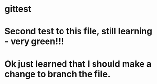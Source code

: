# gittest
# Second test to this file, still learning - very green!!!
# Ok just learned that I should make a change to branch the file.
